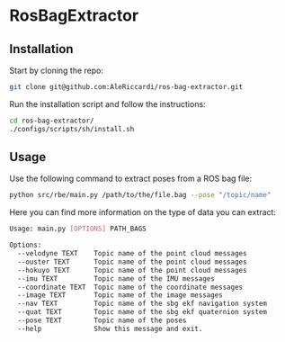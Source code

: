 # RosBagExtractor

## Installation

Start by cloning the repo:

```bash
git clone git@github.com:AleRiccardi/ros-bag-extractor.git
```

Run the installation script and follow the instructions:

```bash
cd ros-bag-extractor/
./configs/scripts/sh/install.sh
```

## Usage

Use the following command to extract poses from a ROS bag file:

```bash
python src/rbe/main.py /path/to/the/file.bag --pose "/topic/name"
```

Here you can find more information on the type of data you can extract:

```bash
Usage: main.py [OPTIONS] PATH_BAGS

Options:
  --velodyne TEXT    Topic name of the point cloud messages
  --ouster TEXT      Topic name of the point cloud messages
  --hokuyo TEXT      Topic name of the point cloud messages
  --imu TEXT         Topic name of the IMU messages
  --coordinate TEXT  Topic name of the coordinate messages
  --image TEXT       Topic name of the image messages
  --nav TEXT         Topic name of the sbg ekf navigation system
  --quat TEXT        Topic name of the sbg ekf quaternion system
  --pose TEXT        Topic name of the poses
  --help             Show this message and exit.
```
